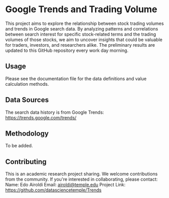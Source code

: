 # Google Trends and Trading Volume 

This project aims to explore the relationship between stock trading volumes and trends in Google search data. By analyzing patterns and correlations between search interest for specific stock-related terms and the trading volumes of those stocks, we aim to uncover insights that could be valuable for traders, investors, and researchers alike. The preliminary results are updated to this GitHub repository every work day morning.

## Usage
Please see the documentation file for the data definitions and value calculation methods. 

## Data Sources
The search data history is from Google Trends: https://trends.google.com/trends/ 

## Methodology
To be added. 

## Contributing
This is an academic research project sharing. We welcome contributions from the community. If you're interested in collaborating, please contact: 
Name: Edo Airoldi
Email: airoldi@temple.edu 
Project Link: https://github.com/datasciencetemple/Trends 


